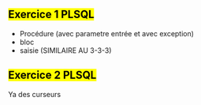 ## <mark class="hltr-green format">Exercice 1 PLSQL</mark>
- Procédure (avec parametre entrée et avec exception)
- bloc
- saisie
(SIMILAIRE AU 3-3-3)
## <mark class="hltr-green format">Exercice 2 PLSQL</mark>
Ya des curseurs